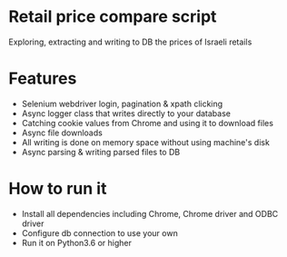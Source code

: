 # Retail price compare script
Exploring, extracting and writing to DB the prices of Israeli retails
# Features
* Selenium webdriver login, pagination & xpath clicking
* Async logger class that writes directly to your database
* Catching cookie values from Chrome and using it to download files
* Async file downloads
* All writing is done on memory space without using machine's disk
* Async parsing & writing parsed files to DB
# How to run it
* Install all dependencies including Chrome, Chrome driver and ODBC driver 
* Configure db connection to use your own
* Run it on Python3.6 or higher


